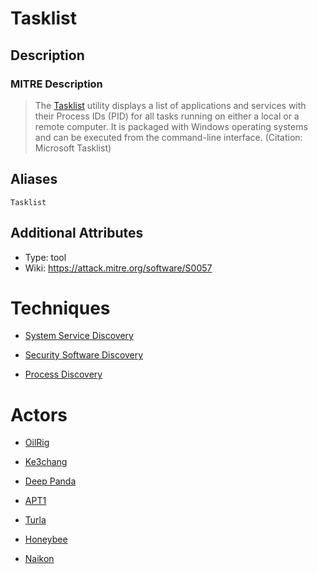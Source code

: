 
# Tasklist

## Description

### MITRE Description

> The [Tasklist](https://attack.mitre.org/software/S0057) utility displays a list of applications and services with their Process IDs (PID) for all tasks running on either a local or a remote computer. It is packaged with Windows operating systems and can be executed from the command-line interface. (Citation: Microsoft Tasklist)

## Aliases

```
Tasklist
```

## Additional Attributes

* Type: tool
* Wiki: https://attack.mitre.org/software/S0057

# Techniques


* [System Service Discovery](../techniques/System-Service-Discovery.md)

* [Security Software Discovery](../techniques/Security-Software-Discovery.md)
    
* [Process Discovery](../techniques/Process-Discovery.md)
    

# Actors


* [OilRig](../actors/OilRig.md)

* [Ke3chang](../actors/Ke3chang.md)
    
* [Deep Panda](../actors/Deep-Panda.md)
    
* [APT1](../actors/APT1.md)
    
* [Turla](../actors/Turla.md)
    
* [Honeybee](../actors/Honeybee.md)
    
* [Naikon](../actors/Naikon.md)
    
